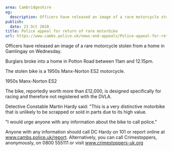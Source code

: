```yaml
area: Cambridgeshire
og:
  description: Officers have released an image of a rare motorcycle stolen from a home in Gamlingay on Wednesday.
publish:
  date: 23 Oct 2018
title: Police appeal for return of rare motorbike
url: https://www.cambs.police.uk/news-and-appeals/Police-appeal-for-return-of-rare-motorbike
```

Officers have released an image of a rare motorcycle stolen from a home in Gamlingay on Wednesday.

Burglars broke into a home in Potton Road between 11am and 12.15pm.

The stolen bike is a 1950s Manx-Norton ES2 motorcycle.

1950s Manx-Norton ES2

The bike, reportedly worth more than £12,000, is designed specifically for racing and therefore not registered with the DVLA.

Detective Constable Martin Hardy said: "This is a very distinctive motorbike that is unlikely to be scrapped or sold in parts due to its high value.

"I would urge anyone with any information about the bike to call police."

Anyone with any information should call DC Hardy on 101 or report online at www.cambs.police.uk/report. Alternatively, you can call Crimestoppers, anonymously, on 0800 555111 or visit www.crimestoppers-uk.org
